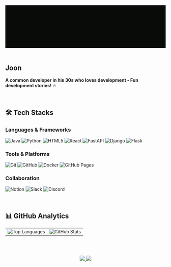 <div align="center">
  <img src="https://github.com/2joonkim/2joonkim/blob/main/Profile.gif?raw=true" />
</div>

<br/>

## Joon
**A common developer in his 30s who loves development - Fun development stories!** 🔥

<br/>

## 🛠️ Tech Stacks

### Languages & Frameworks
![Java](https://img.shields.io/badge/Java-007396?style=for-the-badge&logo=Java&logoColor=white)
![Python](https://img.shields.io/badge/Python-3776AB?style=for-the-badge&logo=Python&logoColor=white)
![HTML5](https://img.shields.io/badge/HTML5-E34F26?style=for-the-badge&logo=HTML5&logoColor=white)
![React](https://img.shields.io/badge/React-61DAFB?style=for-the-badge&logo=React&logoColor=black)
![FastAPI](https://img.shields.io/badge/FastAPI-009688?style=for-the-badge&logo=FastAPI&logoColor=white)
![Django](https://img.shields.io/badge/Django-092E20?style=for-the-badge&logo=Django&logoColor=white)
![Flask](https://img.shields.io/badge/Flask-000000?style=for-the-badge&logo=Flask&logoColor=white)

### Tools & Platforms
![Git](https://img.shields.io/badge/Git-F05032?style=for-the-badge&logo=Git&logoColor=white)
![GitHub](https://img.shields.io/badge/GitHub-181717?style=for-the-badge&logo=GitHub&logoColor=white)
![Docker](https://img.shields.io/badge/Docker-2496ED?style=for-the-badge&logo=Docker&logoColor=white)
![GitHub Pages](https://img.shields.io/badge/GitHub%20Pages-222222?style=for-the-badge&logo=GitHub%20Pages&logoColor=white)

### Collaboration
![Notion](https://img.shields.io/badge/Notion-000000?style=for-the-badge&logo=Notion&logoColor=white)
![Slack](https://img.shields.io/badge/Slack-4A154B?style=for-the-badge&logo=Slack&logoColor=white)
![Discord](https://img.shields.io/badge/Discord-5865F2?style=for-the-badge&logo=Discord&logoColor=white)

<br/>

## 📊 GitHub Analytics

<div align="center">

  <table>
    <tr>
      <td>
        <img 
          src="https://github-readme-stats.vercel.app/api/top-langs/?username=2joonkim&layout=compact&langs_count=8&theme=tokyonight&hide_border=true&border_radius=14" 
          alt="Top Languages" 
          height="180px" />
      </td>
      <td>
        <img 
          src="https://github-readme-stats.vercel.app/api?username=2joonkim&show_icons=true&theme=tokyonight&hide_border=true&border_radius=14" 
          alt="GitHub Stats" 
          height="180px" />
      </td>
    </tr>
  </table>
</p>

  <br/><br/>

  <!-- Velog -->
  <a href="https://velog.io/@2joon_kim/posts">
    <img src="https://img.shields.io/badge/Velog-20C997?style=for-the-badge&logo=velog&logoColor=white" />
  </a>

  <!-- Profile Views -->
  <img src="https://komarev.com/ghpvc/?username=2joonkim&label=PROFILE+VIEWS&color=blueviolet&style=for-the-badge" />

</div>
